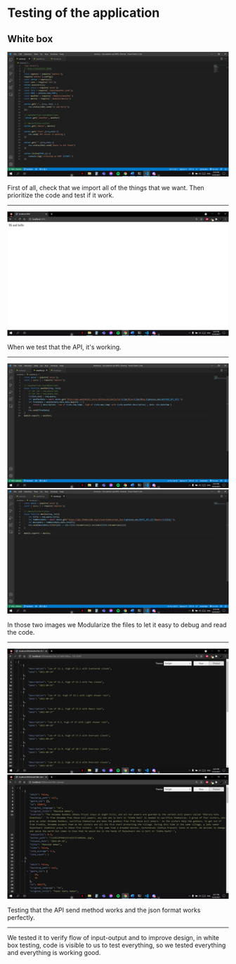 # Testing of the application

## White box

![image](./img/Screenshot_1.png)

First of all, check that we import all of the things that we want. Then prioritize the code and test if it work.

---

![image](./img/Screenshot_4.png)

When we test that the API, it's working.

---

![image](./img/Screenshot_2.png)
![image](./img/Screenshot_3.png)

In those two images we Modularize the files to let it easy to debug and read the code.

---

![image](./img/Screenshot_5.png)
![image](./img/Screenshot_6.png)

Testing that the API send method works and the json format works perfectly.

---

We tested it to verify flow of input-output and to improve design, in white box testing, code is visible to us to test everything, so we tested everything and everything is working good.